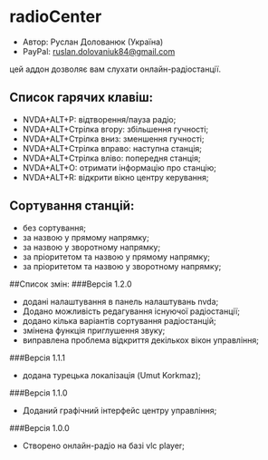 # radioCenter

* Автор: Руслан Долованюк (Україна)
* PayPal: ruslan.dolovaniuk84@gmail.com

цей аддон дозволяє вам слухати онлайн-радіостанції.


## Список гарячих клавіш:
* NVDA+ALT+P: відтворення/пауза радіо;
* NVDA+ALT+Стрілка вгору: збільшення гучності;
* NVDA+ALT+Стрілка вниз: зменшення гучності;
* NVDA+ALT+Стрілка вправо: наступна станція;
* NVDA+ALT+Стрілка вліво: попередня станція;
* NVDA+ALT+O: отримати інформацію про станцію;
* NVDA+ALT+R: відкрити вікно центру керування;

## Сортування станцій:
* без сортування;
* за назвою у прямому напрямку;
* за назвою у зворотному напрямку;
* за пріоритетом та назвою у прямому напрямку;
* за пріоритетом та назвою у зворотному напрямку;

##Список змін:
###Версія 1.2.0
* додані налаштування в панель налаштувань nvda;
* Додано можливість редагування існуючої радіостанції;
* додано кілька варіантів сортування радіостанцій;
* змінена функція приглушення звуку;
* виправлена ​​проблема відкриття декількох вікон управління;

###Версія 1.1.1
* додана турецька локалізація (Umut Korkmaz);

###Версія 1.1.0
* Доданий графічний інтерфейс центру управління;

###Версія 1.0.0
* Створено онлайн-радіо на базі vlc player;
